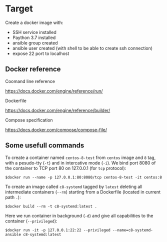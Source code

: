 # Target

Create a docker image with:
 
 - SSH service installed
 - Paython 3.7 installed
 - ansible group created
 - ansible user created (with shell to be able to create ssh connection)
 - expose 22 port to localhost

## Docker reference

Coomand line reference

https://docs.docker.com/engine/reference/run/

Dockerfile

https://docs.docker.com/engine/reference/builder/

Compose specification

https://docs.docker.com/compose/compose-file/

## Some usefull commands

To create a container named `centos-8-test` from `centos` image and `8` tag, with a pesudo-tty (`-t`) and in intercative mode (`-i`). We bind port 8080 of the container to TCP port 80 on 127.0.0.1 (for `tcp` protocol):

`$docker run --name -p 127.0.0.1:80:8080/tcp centos-8-test -it centos:8`

To create an image called `c8-systemd` tagged by `latest` deleting all intermediate containers (`--rm`) starting from a Dockerfile (located in current path `.`):

`$docker build --rm -t c8-systemd:latest .`

Here we run container in background (`-d`) and give all capabilities to the container (`--privileged`):

`$docker run -it -p 127.0.0.1:22:22 --privileged --name=c8-systemd-ansible c8-systemd:latest`


